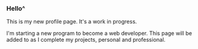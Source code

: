 ### Hello^

This is my new profile page. It's a work in progress.

I'm starting a new program to become a web developer. This page will be added to as I complete my projects, personal and professional.
